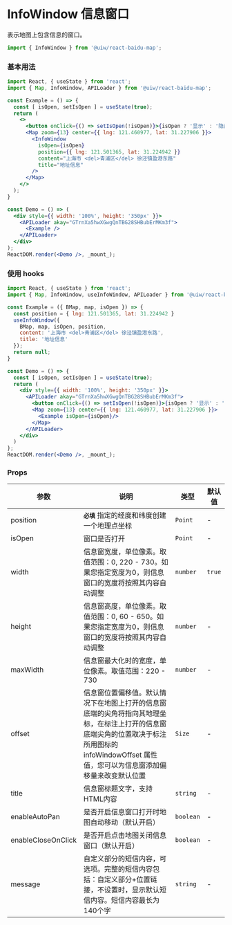 InfoWindow 信息窗口
===

表示地图上包含信息的窗口。

```jsx
import { InfoWindow } from '@uiw/react-baidu-map';
```

### 基本用法

<!--DemoStart,bgWhite,codePen--> 
```jsx
import React, { useState } from 'react';
import { Map, InfoWindow, APILoader } from '@uiw/react-baidu-map';

const Example = () => {
  const [ isOpen, setIsOpen ] = useState(true);
  return (
    <>
      <button onClick={() => setIsOpen(!isOpen)}>{isOpen ? '显示' : '隐藏'}</button>
      <Map zoom={13} center={{ lng: 121.460977, lat: 31.227906 }}>
        <InfoWindow
          isOpen={isOpen}
          position={{ lng: 121.501365, lat: 31.224942 }}
          content="上海市 <del>青浦区</del> 徐泾镇盈港东路"
          title="地址信息"
        />
      </Map>
    </>
  );
}

const Demo = () => (
  <div style={{ width: '100%', height: '350px' }}>
    <APILoader akay="GTrnXa5hwXGwgQnTBG28SHBubErMKm3f">
      <Example />
    </APILoader>
  </div>
);
ReactDOM.render(<Demo />, _mount_);
```
<!--End-->

### 使用 hooks

<!--DemoStart,bgWhite,codePen--> 
```jsx
import React, { useState } from 'react';
import { Map, InfoWindow, useInfoWindow, APILoader } from '@uiw/react-baidu-map';

const Example = ({ BMap, map, isOpen }) => {
  const position = { lng: 121.501365, lat: 31.224942 }
  useInfoWindow({
    BMap, map, isOpen, position,
    content: '上海市 <del>青浦区</del> 徐泾镇盈港东路',
    title: '地址信息'
  });
  return null;
}

const Demo = () => {
  const [ isOpen, setIsOpen ] = useState(true);
  return (
    <div style={{ width: '100%', height: '350px' }}>
      <APILoader akay="GTrnXa5hwXGwgQnTBG28SHBubErMKm3f">
        <button onClick={() => setIsOpen(!isOpen)}>{isOpen ? '显示' : '隐藏'}</button>
        <Map zoom={13} center={{ lng: 121.460977, lat: 31.227906 }}>
          <Example isOpen={isOpen}/>
        </Map>
      </APILoader>
    </div>
  )
};
ReactDOM.render(<Demo />, _mount_);
```
<!--End-->

### Props

| 参数 | 说明 | 类型 | 默认值 |
|--------- |-------- |--------- |-------- |
| position | **`必填`** 指定的经度和纬度创建一个地理点坐标 | `Point` | - |
| isOpen | 窗口是否打开 | `Point` | - |
| width | 信息窗宽度，单位像素。取值范围：0, 220 - 730。如果您指定宽度为0，则信息窗口的宽度将按照其内容自动调整 | `number` | `true` |
| height | 信息窗高度，单位像素。取值范围：0, 60 - 650。如果您指定宽度为0，则信息窗口的宽度将按照其内容自动调整 | `number` | - |
| maxWidth | 信息窗最大化时的宽度，单位像素。取值范围：220 - 730 | `number` | - |
| offset | 信息窗位置偏移值。默认情况下在地图上打开的信息窗底端的尖角将指向其地理坐标，在标注上打开的信息窗底端尖角的位置取决于标注所用图标的 infoWindowOffset 属性值，您可以为信息窗添加偏移量来改变默认位置 | `Size` | - |
| title | 信息窗标题文字，支持HTML内容 | `string` | - |
| enableAutoPan | 是否开启信息窗口打开时地图自动移动（默认开启） | `boolean` | - |
| enableCloseOnClick | 是否开启点击地图关闭信息窗口（默认开启） | `boolean` | - |
| message | 自定义部分的短信内容，可选项。完整的短信内容包括：自定义部分+位置链接，不设置时，显示默认短信内容。短信内容最长为140个字 | `string` | - |
